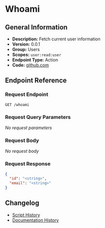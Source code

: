 <!-- BEGIN GENERATED CONTENT -->
# Whoami

## General Information

- **Description:** Fetch current user information
- **Version:** 0.0.1
- **Group:** Users
- **Scopes:** `user:read:user`
- **Endpoint Type:** Action
- **Code:** [github.com](https://github.com/NangoHQ/integration-templates/tree/main/integrations/zoom/actions/whoami.ts)


## Endpoint Reference

### Request Endpoint

`GET /whoami`

### Request Query Parameters

_No request parameters_

### Request Body

_No request body_

### Request Response

```json
{
  "id": "<string>",
  "email": "<string>"
}
```

## Changelog

- [Script History](https://github.com/NangoHQ/integration-templates/commits/main/integrations/zoom/actions/whoami.ts)
- [Documentation History](https://github.com/NangoHQ/integration-templates/commits/main/integrations/zoom/actions/whoami.md)

<!-- END  GENERATED CONTENT -->

